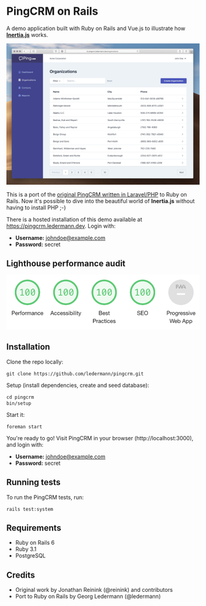 # PingCRM on Rails

A demo application built with Ruby on Rails and Vue.js to illustrate how **[Inertia.js](https://inertiajs.com/)** works.

![Screenshot](screenshot.jpg)

This is a port of the [original PingCRM written in Laravel/PHP](https://github.com/inertiajs/pingcrm) to Ruby on Rails. Now it's possible to dive into the beautiful world of **Inertia.js** without having to install PHP ;-)

There is a hosted installation of this demo available at https://pingcrm.ledermann.dev. Login with:

- **Username:** johndoe@example.com
- **Password:** secret

## Lighthouse performance audit

![Lighthouse audit](lighthouse.png)


## Installation

Clone the repo locally:

```
git clone https://github.com/ledermann/pingcrm.git
```

Setup (install dependencies, create and seed database):

```
cd pingcrm
bin/setup
```

Start it:

```
foreman start
```

You're ready to go! Visit PingCRM in your browser (http://localhost:3000), and login with:

- **Username:** johndoe@example.com
- **Password:** secret


## Running tests

To run the PingCRM tests, run:

```
rails test:system
```


## Requirements

- Ruby on Rails 6
- Ruby 3.1
- PostgreSQL


## Credits

* Original work by Jonathan Reinink (@reinink) and contributors
* Port to Ruby on Rails by Georg Ledermann (@ledermann)
